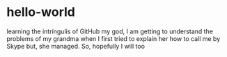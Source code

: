 # hello-world
learning the intríngulis of GitHub
my god, I am getting to understand the problems of my grandma when I first tried to explain her how to call me by Skype
but, she managed. So, hopefully I will too
